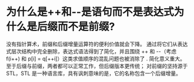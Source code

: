 # 为什么是++和--是语句而不是表达式为什么是后缀而不是前缀?

没有指针算术，前缀和后缀增量运算符的便利价值就会下降。 通过将它们从表达式层次结构中完全删除，表达式语法得到了简化，并且围绕 ++ 和 --（考虑 f(i++) 和 p[i] = q[++i]）这类求值顺序的混乱问题也被消除了 . 简化意义重大。 至于后缀与前缀，两者都可以正常工作，但后缀版本更传统； 对前缀的坚持源于 STL，STL 是一种语言库，具有讽刺意味的是，它的名称包含一个后缀增量。